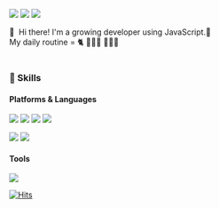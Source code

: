 <p>
  <a href="https://velog.io/@hourlyheejin" target="_blank"><img src="https://img.shields.io/badge/Blog-3DDC84?style=flat-square&logo=GitHub%20Sponsors&logoColor=white"/></a>
  <a href="mailto:developer.heejin@gmail.com" target="_blank"><img src="https://img.shields.io/badge/developer.heejin@gmail.com-EA4335?style=flat-square&logo=Gmail&logoColor=white"/></a>
  <a href="www.linkedin.com/in/HeejinNa" target="_blank"><img src="https://img.shields.io/badge/HeejinNa-0A66C2?style=flat-square&logo=Linkedin&logoColor=white"/></a>
</p>

<p>
 👋&nbsp; Hi there! I'm a growing developer</b> using JavaScript.🌱 <br/>
  My daily routine = 🐈 👩🏻‍💻 🏃🏻‍♀ <br/><br/>
</p>

### 💪 Skills
#### Platforms & Languages
<p> 
  <img src="https://img.shields.io/badge/HTML5-E34F26?style=flat-square&logo=HTML5&logoColor=white"/>
  <img src="https://img.shields.io/badge/CSS3-1572B6?style=flat-square&logo=CSS3&logoColor=white"/>
  <img src="https://img.shields.io/badge/JavaScript-F7DF1E?style=flat-square&logo=JavaScript&logoColor=black"/>
  <img src="https://img.shields.io/badge/ReactJS-61DAFB?style=flat-square&logo=React&logoColor=black"/>
</p>
<p>
  <img src="https://img.shields.io/badge/Java-007396?style=flat-square&logo=Java&logoColor=white"/>
  <img src="https://img.shields.io/badge/Oracle-F80000?style=flat-square&logo=Oracle&logoColor=white"/>
</p>

#### Tools
<p>
  <img src="https://img.shields.io/badge/Git-F05032?style=flat-square&logo=Git&logoColor=white"/>
</p>

  
  [![Hits](https://hits.seeyoufarm.com/api/count/incr/badge.svg?url=https%3A%2F%2Fgithub.com%2Fheejinna&count_bg=%2387C9E3&title_bg=%23A5A3A3&icon=&icon_color=%23E7E7E7&title=hits&edge_flat=false)](https://hits.seeyoufarm.com)



<!--
**heejinna/heejinna** is a ✨ _special_ ✨ repository because its `README.md` (this file) appears on your GitHub profile.

Here are some ideas to get you started:

- 🔭 I’m currently working on ...
- 🌱 I’m currently learning ...
- 👯 I’m looking to collaborate on ...
- 🤔 I’m looking for help with ...
- 💬 Ask me about ...
- 📫 How to reach me: ...
- 😄 Pronouns: ...
- ⚡ Fun fact: ...
-->
